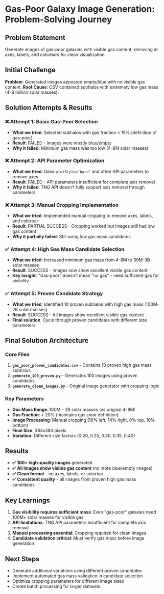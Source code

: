 # Gas-Poor Galaxy Image Generation: Problem-Solving Journey

## Problem Statement
Generate images of gas-poor galaxies with visible gas content, removing all axes, labels, and colorbars for clean visualization.

## Initial Challenge
**Problem**: Generated images appeared empty/blue with no visible gas content.
**Root Cause**: CSV contained subhalos with extremely low gas mass (4-8 million solar masses).

## Solution Attempts & Results

### ❌ Attempt 1: Basic Gas-Poor Selection
- **What we tried**: Selected subhalos with gas fraction < 15% (definition of gas-poor)
- **Result**: FAILED - Images were mostly blue/empty
- **Why it failed**: Minimum gas mass was too low (4-8M solar masses)

### ❌ Attempt 2: API Parameter Optimization
- **What we tried**: Used `plotStyle="bare"` and other API parameters to remove axes
- **Result**: FAILED - API parameters insufficient for complete axis removal
- **Why it failed**: TNG API doesn't fully support axis removal through parameters

### ❌ Attempt 3: Manual Cropping Implementation
- **What we tried**: Implemented manual cropping to remove axes, labels, and colorbar
- **Result**: PARTIAL SUCCESS - Cropping worked but images still had low gas content
- **Why it partially failed**: Still using low gas mass candidates

### ✅ Attempt 4: High Gas Mass Candidate Selection
- **What we tried**: Increased minimum gas mass from 4-8M to 30M-3B solar masses
- **Result**: SUCCESS - Images now show excellent visible gas content
- **Key insight**: "Gas-poor" doesn't mean "no gas" - need sufficient gas for visibility

### ✅ Attempt 5: Proven Candidate Strategy
- **What we tried**: Identified 10 proven subhalos with high gas mass (100M-2B solar masses)
- **Result**: SUCCESS - All images show excellent visible gas content
- **Final solution**: Cycle through proven candidates with different size parameters

## Final Solution Architecture

### Core Files
1. **`gas_poor_proven_candidates.csv`** - Contains 10 proven high gas mass subhalos
2. **`generate_100_proven.py`** - Generates 100 images using proven candidates
3. **`generate_clean_images.py`** - Original image generator with cropping logic

### Key Parameters
- **Gas Mass Range**: 100M - 2B solar masses (vs original 4-8M)
- **Gas Fraction**: < 20% (maintains gas-poor definition)
- **Image Processing**: Manual cropping (10% left, 14% right, 8% top, 10% bottom)
- **Final Size**: 384x384 pixels
- **Variation**: Different size factors (0.20, 0.25, 0.30, 0.35, 0.40)

## Results
- **✅ 100+ high-quality images** generated
- **✅ All images show visible gas content** (no more blue/empty images)
- **✅ Clean format** - no axes, labels, or colorbar
- **✅ Consistent quality** - all images from proven high gas mass candidates

## Key Learnings
1. **Gas visibility requires sufficient mass**: Even "gas-poor" galaxies need 100M+ solar masses for visible gas
2. **API limitations**: TNG API parameters insufficient for complete axis removal
3. **Manual processing essential**: Cropping required for clean images
4. **Candidate validation critical**: Must verify gas mass before image generation

## Next Steps
- Generate additional variations using different proven candidates
- Implement automated gas mass validation in candidate selection
- Optimize cropping parameters for different image sizes
- Create batch processing for larger datasets
